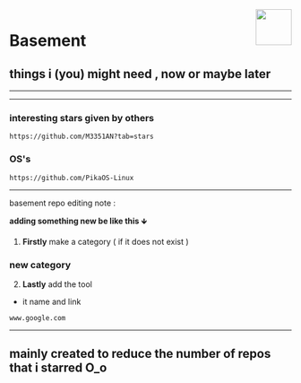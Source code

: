 <img src="https://avatars.githubusercontent.com/u/167031705?v=4" align="right" height="64px" />

# **Basement**
## things i (you) might need , now or maybe later

------

------

### interesting stars given by others
```link
https://github.com/M3351AN?tab=stars
 ```
### OS's
```link
https://github.com/PikaOS-Linux
```
------
basement repo editing note :

**adding something new be like this**  &#129147;

1. **Firstly** make a category ( if it does not exist )

 ### new category
 
 2. **Lastly** add the tool

 * it name and link
 ```link
 www.google.com
 ```

---
mainly created to reduce the number of repos that i starred O_o
---
